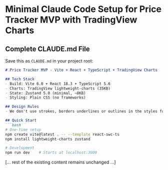 # Minimal Claude Code Setup for Price Tracker MVP with TradingView Charts

## Complete CLAUDE.md File

Save this as `CLAUDE.md` in your project root:

```markdown
# Price Tracker MVP - Vite + React + TypeScript + TradingView Charts

## Tech Stack
- Build: Vite 6.0 + React 18.3 + TypeScript 5.6
- Charts: TradingView lightweight-charts (35KB)
- State: Zustand 5.0 (minimal, ~8KB)
- Styling: Plain CSS (no frameworks)

## Design Rules
- We don't use strokes, borders underlines or outlines in the styles for this app

## Quick Start
```bash
# One-time setup
npm create vite@latest . -- --template react-swc-ts
npm install lightweight-charts zustand

# Development
npm run dev    # Starts at localhost:3000
```

[... rest of the existing content remains unchanged ...]